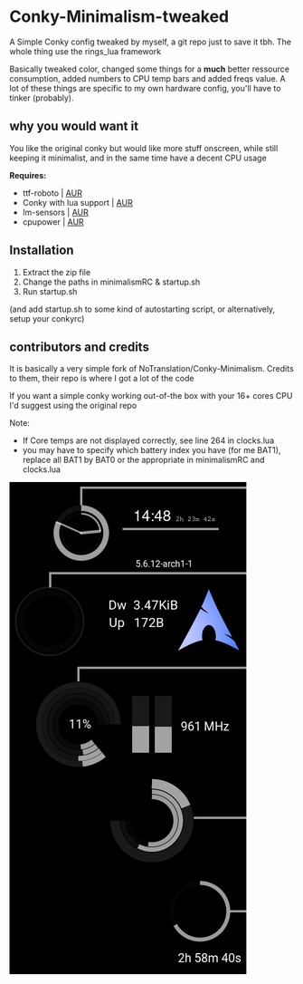 # Conky-Minimalism-tweaked

A Simple Conky config tweaked by myself, a git repo just to save it tbh.
The whole thing use the rings_lua framework

Basically tweaked color, changed some things for a **much** better ressource consumption, added numbers to CPU temp bars and added freqs value. A lot of these things are specific to my own hardware config, you'll have to tinker (probably).

## why you would want it

You like the original conky but would like more stuff onscreen, while still keeping it minimalist, and in the same time have a decent CPU usage

**Requires:**

- ttf-roboto | [AUR](https://www.archlinux.org/packages/community/any/ttf-roboto/)
- Conky with lua support | [AUR](https://aur.archlinux.org/packages/conky-lua/)
- lm-sensors | [AUR](https://www.archlinux.org/packages/?name=lm_sensors)
- cpupower | [AUR](https://www.archlinux.org/packages/community/x86_64/cpupower/)

## Installation

1. Extract the zip file
2. Change the paths in minimalismRC & startup.sh
3. Run startup.sh

(and add startup.sh to some kind of autostarting script, or alternatively, setup your conkyrc)

## contributors and credits

It is basically a very simple fork of NoTranslation/Conky-Minimalism.
Credits to them, their repo is where I got a lot of the code

If you want a simple conky working out-of-the box with your 16+ cores CPU I'd suggest using the original repo

Note:

- If Core temps are not displayed correctly, see line 264 in clocks.lua
- you may have to specify which battery index you have (for me BAT1), replace all BAT1 by BAT0 or the appropriate in minimalismRC and clocks.lua

![](./example2.png)

